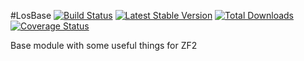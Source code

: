 #LosBase
[![Build Status](https://travis-ci.org/Lansoweb/LosBase.svg?branch=master)](https://travis-ci.org/Lansoweb/LosBase) [![Latest Stable Version](https://poser.pugx.org/los/losui/v/stable.svg)](https://packagist.org/packages/los/losui) [![Total Downloads](https://poser.pugx.org/los/losui/downloads.svg)](https://packagist.org/packages/los/losui) [![Coverage Status](https://coveralls.io/repos/Lansoweb/LosBase/badge.svg)](https://coveralls.io/r/Lansoweb/LosBase)

Base module with some useful things for ZF2
